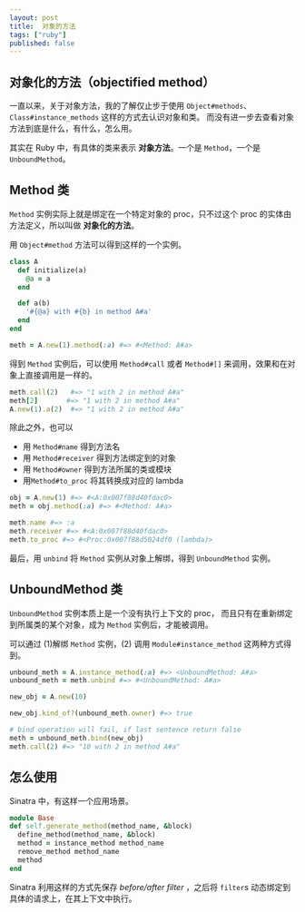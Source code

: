 ```yaml
---
layout: post
title:  对象的方法
tags: ["ruby"]
published: false
---
```


## 对象化的方法（objectified method）

一直以来，关于对象方法，我的了解仅止步于使用 `Object#methods`、`Class#instance_methods` 这样的方式去认识对象和类。
而没有进一步去查看对象方法到底是什么，有什么，怎么用。

其实在 Ruby 中，有具体的类来表示 __对象方法__。一个是 `Method`，一个是 `UnboundMethod`。


## Method 类

`Method` 实例实际上就是绑定在一个特定对象的 proc，只不过这个 proc 的实体由方法定义，所以叫做 __对象化的方法__。

用 `Object#method` 方法可以得到这样的一个实例。

``` ruby
class A
  def initialize(a)
    @a = a
  end

  def a(b)
    '#{@a} with #{b} in method A#a'
  end
end

meth = A.new(1).method(:a) #=> #<Method: A#a>
```

得到 `Method` 实例后，可以使用 `Method#call` 或者 `Method#[]` 来调用，效果和在对象上直接调用是一样的。

``` ruby
meth.call(2)   #=> "1 with 2 in method A#a"
meth[2]       #=> "1 with 2 in method A#a"
A.new(1).a(2)  #=> "1 with 2 in method A#a"
```

除此之外，也可以

- 用 `Method#name` 得到方法名
- 用 `Method#receiver` 得到方法绑定到的对象
- 用 `Method#owner` 得到方法所属的类或模块
- 用`Method#to_proc` 将其转换成对应的 lambda

``` ruby
obj = A.new(1) #=> #<A:0x007f88d40fdac0>
meth = obj.method(:a) #=> #<Method: A#a>

meth.name #=> :a
meth.receiver #=> #<A:0x007f88d40fdac0>
meth.to_proc #=> #<Proc:0x007f88d5024df0 (lambda)>
```

最后，用 `unbind` 将 `Method` 实例从对象上解绑，得到 `UnboundMethod` 实例。

## UnboundMethod 类

`UnboundMethod` 实例本质上是一个没有执行上下文的 proc，
而且只有在重新绑定到所属类的某个对象，成为 `Method` 实例后，才能被调用。

可以通过 (1)解绑 `Method` 实例，(2) 调用 `Module#instance_method` 这两种方式得到。

``` ruby
unbound_meth = A.instance_method(:a) #=> <UnboundMethod: A#a>
unbound_meth = meth.unbind #=> #<UnboundMethod: A#a>

new_obj = A.new(10)

new_obj.kind_of?(unbound_meth.owner) #=> true

# bind operation will fail, if last sentence return false
meth = unbound_meth.bind(new_obj)
meth.call(2) #=> "10 with 2 in method A#a"
```

## 怎么使用

Sinatra 中，有这样一个应用场景。

``` ruby
module Base
def self.generate_method(method_name, &block)
  define_method(method_name, &block)
  method = instance_method method_name
  remove_method method_name
  method
end
```

Sinatra 利用这样的方式先保存 *before/after filter* ，之后将 `filter`s 动态绑定到具体的请求上，在其上下文中执行。

